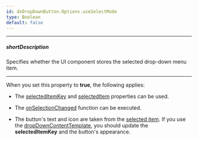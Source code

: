 ```yaml
---
id: dxDropDownButton.Options.useSelectMode
type: Boolean
default: false
---
```

---
##### shortDescription
Specifies whether the UI component stores the selected drop-down menu item.

---
When you set this property to **true**, the following applies:

- The [selectedItemKey](/api-reference/10%20UI%20Widgets/dxDropDownButton/1%20Configuration/selectedItemKey.md '/Documentation/ApiReference/UI_Components/dxDropDownButton/Configuration/#selectedItemKey') and [selectedItem](/api-reference/10%20UI%20Widgets/dxDropDownButton/1%20Configuration/selectedItem.md '/Documentation/ApiReference/UI_Components/dxDropDownButton/Configuration/#selectedItem') properties can be used.

- The [onSelectionChanged](/api-reference/10%20UI%20Widgets/dxDropDownButton/1%20Configuration/onSelectionChanged.md '/Documentation/ApiReference/UI_Components/dxDropDownButton/Configuration/#onSelectionChanged') function can be executed.

- The button's text and icon are taken from the [selected item](/api-reference/10%20UI%20Widgets/dxDropDownButton/1%20Configuration/selectedItemKey.md '/Documentation/ApiReference/UI_Components/dxDropDownButton/Configuration/#selectedItemKey'). If you use the [dropDownContentTemplate](/api-reference/10%20UI%20Widgets/dxDropDownButton/1%20Configuration/dropDownContentTemplate.md '/Documentation/ApiReference/UI_Components/dxDropDownButton/Configuration/#dropDownContentTemplate'), you should update the **selectedItemKey** and the button's appearance.